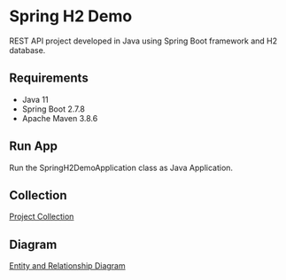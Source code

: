 # Spring H2 Demo

REST API project developed in Java using Spring Boot framework and H2 database.

## Requirements

- Java 11
- Spring Boot 2.7.8
- Apache Maven 3.8.6

## Run App

Run the SpringH2DemoApplication class as Java Application.

## Collection

[Project Collection](https://github.com/erebelo/spring-h2-demo/tree/develop/collection)

## Diagram

[Entity and Relationship Diagram](https://github.com/erebelo/spring-h2-demo/blob/develop/diagram/Entity%20and%20Relationship%20Diagram.PNG)
